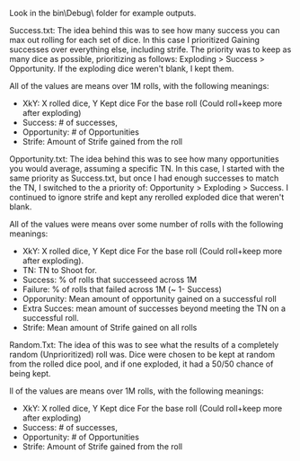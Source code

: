 Look in the bin\Debug\ folder for example outputs.

Success.txt:
The idea behind this was to see how many success you can max out rolling for each set of dice.  In this case I prioritized Gaining successes over everything else, including strife.  The priority was to keep as many dice as possible, prioritizing as follows: Exploding > Success > Opportunity.  If the exploding dice weren't blank, I kept them.

All of the values are means over 1M rolls, with the following meanings:
 - XkY: X rolled dice, Y Kept dice For the base roll (Could roll+keep more after exploding)
 - Success: # of successes, 
 - Opportunity: # of Opportunities
 - Strife: Amount of Strife gained from the roll
 
 
 
Opportunity.txt:
The idea behind this was to see how many opportunities you would average, assuming a specific TN.  In this case, I started with the same priority as Success.txt, but once I had enough successes to match the TN, I switched to the a priority of: Opportunity > Exploding > Success.  I continued to ignore strife and kept any rerolled exploded dice that weren't blank.
 
All of the values were means over some number of rolls with the following meanings:
- XkY: X rolled dice, Y Kept dice For the base roll (Could roll+keep more after exploding).  
- TN: TN to Shoot for.
- Success: % of rolls that successeed across 1M
- Failure: % of rolls that failed across 1M (~ 1- Success)
- Opporunity: Mean amount of opportunity gained on a successful roll
- Extra Succes: mean amount of successes beyond meeting the TN on a successful roll.
- Strife: Mean amount of Strife gained on all rolls

Random.Txt:
The idea of this was to see what the results of a completely random (Unprioritized) roll was.  Dice were chosen to be kept at random from the rolled dice pool, and if one exploded, it had a 50/50 chance of being kept.

ll of the values are means over 1M rolls, with the following meanings:
 - XkY: X rolled dice, Y Kept dice For the base roll (Could roll+keep more after exploding)
 - Success: # of successes, 
 - Opportunity: # of Opportunities
 - Strife: Amount of Strife gained from the roll
